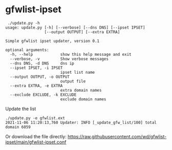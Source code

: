 # gfwlist-ipset

```
 ./update.py -h
usage: update.py [-h] [--verbose] [--dns DNS] [--ipset IPSET]
                 [--output OUTPUT] [--extra EXTRA]

Simple gfwlist ipset updater, version 0.1

optional arguments:
  -h, --help            show this help message and exit
  --verbose, -v         Show verbose messages
  --dns DNS, -d DNS     dns ip
  --ipset IPSET, -i IPSET
                        ipset list name
  --output OUTPUT, -o OUTPUT
                        output file
  --extra EXTRA, -e EXTRA
                        extra domain names
  --exclude EXCLUDE, -k EXCLUDE
                        exclude domain names

```
Update the list

```
./update.py -e gfwlist.ext
2021-11-06 11:20:13,760 Updater: INFO [_update_gfw_list/100] total domain 6059
```

Or download the file directly: https://raw.githubusercontent.com/wd/gfwlist-ipset/main/gfwlist-ipset.conf

